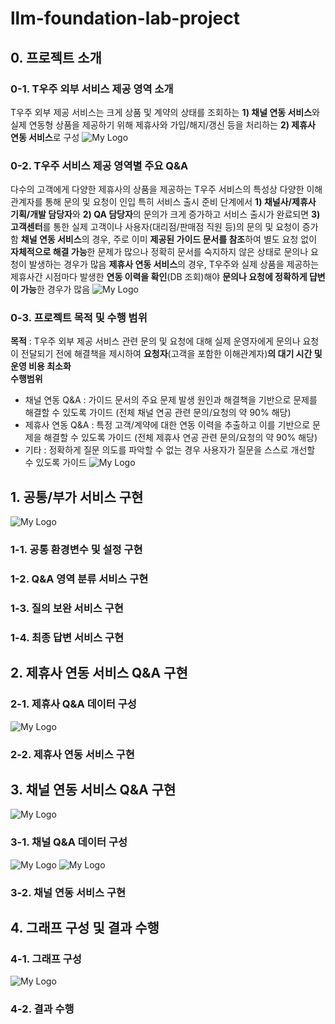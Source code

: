 # llm-foundation-lab-project


## 0. 프로젝트 소개
### 0-1. T우주 외부 서비스 제공 영역 소개
T우주 외부 제공 서비스는 크게 상품 및 계약의 상태를 조회하는 **1) 채널 연동 서비스**와 실제 연동형 상품을 제공하기 위해 제휴사와 가입/해지/갱신 등을 처리하는 **2) 제휴사 연동 서비스**로 구성
![My Logo](PRJ-T우주소개-0927.png)

### 0-2. T우주 서비스 제공 영역별 주요 Q&A
다수의 고객에게 다양한 제휴사의 상품을 제공하는 T우주 서비스의 특성상 다양한 이해관계자를 통해 문의 및 요청이 인입
특히 서비스 출시 준비 단계에서 **1) 채널사/제휴사 기획/개발 담당자**와 **2) QA 담당자**의 문의가 크게 증가하고 서비스 출시가 완료되면 **3) 고객센터**를 통한 실제 고객이나 사용자(대리점/판매점 직원 등)의 문의 및 요청이 증가함
**채널 연동 서비스**의 경우, 주로 이미 **제공된 가이드 문서를 참조**하여 별도 요청 없이 **자체적으로 해결 가능**한 문제가 많으나 정확히 문서를 숙지하지 않은 상태로 문의나 요청이 발생하는 경우가 많음
**제휴사 연동 서비스**의 경우, T우주와 실제 상품을 제공하는 제휴사간 시점마다 발생한 **연동 이력을 확인**(DB 조회)해야 **문의나 요청에 정확하게 댭변이 가능**한 경우가 많음 
![My Logo](PRJ-T우주QnA-0927.png)

### 0-3. 프로젝트 목적 및 수행 범위
**목적** : T우주 외부 제공 서비스 관련 문의 및 요청에 대해 실제 운영자에게 문의나 요청이 전달되기 전에 해결책을 제시하여 **요청자**(고객을 포함한 이해관계자)**의 대기 시간 및 운영 비용 최소화**  
**수행범위**
- 채널 연동 Q&A : 가이드 문서의 주요 문제 발생 원인과 해결책을 기반으로 문제를 해결할 수 있도록 가이드 (전체 채널 연공 관련 문의/요청의 약 90% 해당) 
- 제휴사 연동 Q&A : 특정 고객/계약에 대한 연동 이력을 추출하고 이를 기반으로 문제을 해결할 수 있도록 가이드 (전체 제휴사 연공 관련 문의/요청의 약 90% 해당) 
- 기타 : 정확하게 질문 의도를 파악할 수 없는 경우 사용자가 질문을 스스로 개선할 수 있도록 가이드
![My Logo](PRJ-그래프구조-0928.png)

## 1. 공통/부가 서비스 구현

![My Logo](PRJ-공통구현-0927.png)

### 1-1. 공통 환경변수 및 설정 구현

### 1-2. Q&A 영역 분류 서비스 구현

### 1-3. 질의 보완 서비스 구현

### 1-4. 최종 답변 서비스 구현



## 2. 제휴사 연동 서비스 Q&A 구현

### 2-1. 제휴사 Q&A 데이터 구성
![My Logo](PRJ-제휴이력조회-0928.png)

### 2-2. 제휴사 연동 서비스 구현



## 3. 채널 연동 서비스 Q&A 구현


![My Logo](PRJ-채널QnA구현-0928.png)
### 3-1. 채널 Q&A 데이터 구성

![My Logo](PRJ-채널오류표-1-0928.png)
![My Logo](PRJ-채널오류표-2-0928.png)
### 3-2. 채널 연동 서비스 구현



## 4. 그래프 구성 및 결과 수행

### 4-1. 그래프 구성
![My Logo](PRJ-그래프구조출력-0928.png)
### 4-2. 결과 수행
